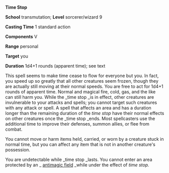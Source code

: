  **Time Stop**

**School** transmutation; **Level** sorcerer/wizard 9

**Casting Time** 1 standard action

**Components** V

**Range** personal

**Target** you

**Duration** 1d4+1 rounds (apparent time); see text

This spell seems to make time cease to flow for everyone but you. In fact, you speed up so greatly that all other creatures seem frozen, though they are actually still moving at their normal speeds. You are free to act for 1d4+1 rounds of apparent time. Normal and magical fire, cold, gas, and the like can still harm you. While the _time stop _is in effect, other creatures are invulnerable to your attacks and spells; you cannot target such creatures with any attack or spell. A spell that affects an area and has a duration longer than the remaining duration of the _time stop_ have their normal effects on other creatures once the _time stop _ends. Most spellcasters use the additional time to improve their defenses, summon allies, or flee from combat.

You cannot move or harm items held, carried, or worn by a creature stuck in normal time, but you can affect any item that is not in another creature's possession.

You are undetectable while _time stop _lasts. You cannot enter an area protected by an _ [antimagic field](antimagicField#_antimagic-field) _while under the effect of _time stop._

